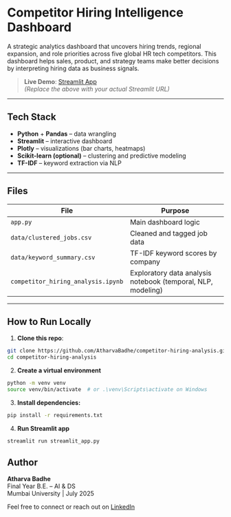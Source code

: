 # Competitor Hiring Intelligence Dashboard

 A strategic analytics dashboard that uncovers hiring trends, regional expansion, and role priorities across five global HR tech competitors. This dashboard helps sales, product, and strategy teams make better decisions by interpreting hiring data as business signals.

> **Live Demo**: [Streamlit App](https://your-streamlit-link.com)  
> *(Replace the above with your actual Streamlit URL)*

---

## Tech Stack

- **Python** + **Pandas** – data wrangling
- **Streamlit** – interactive dashboard
- **Plotly** – visualizations (bar charts, heatmaps)
- **Scikit-learn (optional)** – clustering and predictive modeling
- **TF-IDF** – keyword extraction via NLP

---

##  Files

| File | Purpose |
|------|---------|
| `app.py` | Main dashboard logic |
| `data/clustered_jobs.csv` | Cleaned and tagged job data |
| `data/keyword_summary.csv` | TF-IDF keyword scores by company |
| `competitor_hiring_analysis.ipynb` | Exploratory data analysis notebook (temporal, NLP, modeling) |

---

## How to Run Locally

1. **Clone this repo**:
```bash
git clone https://github.com/AtharvaBadhe/competitor-hiring-analysis.git
cd competitor-hiring-analysis

```
2. **Create a virtual environment**
```bash
python -m venv venv
source venv/bin/activate  # or .\venv\Scripts\activate on Windows

```
3. **Install dependencies:**
```bash
pip install -r requirements.txt

```
4. **Run Streamlit app**
```bash
streamlit run streamlit_app.py

```
## Author

**Atharva Badhe**  
Final Year B.E. – AI & DS  
Mumbai University | July 2025  

Feel free to connect or reach out on [LinkedIn]([https://linkedin.com/in/your-profile](https://www.linkedin.com/in/atharva-badhe/))  



